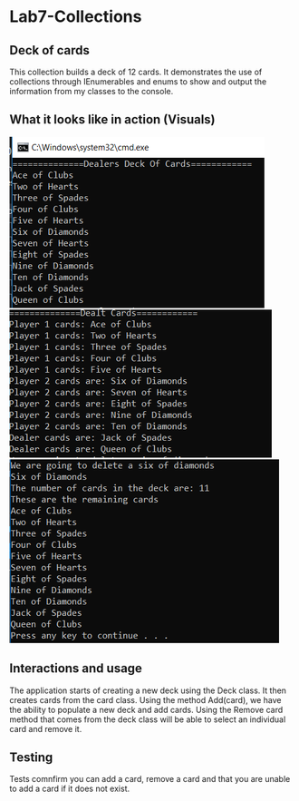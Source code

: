 # Lab7-Collections
## Deck of cards 
This collection builds a deck of 12 cards. It demonstrates the use of collections through IEnumerables and enums to show and output the information from my classes to the console.

## What it looks like in action (Visuals)
![Dealer Cards](https://github.com/Bigrig72/Lab7-Collections/blob/master/assetts/Capture.PNG)
![Dealth Cards](https://github.com/Bigrig72/Lab7-Collections/blob/master/assetts/dealtCards.PNG)
![Removing card](https://github.com/Bigrig72/Lab7-Collections/blob/master/assetts/delete.PNG)


## Interactions and usage

The application starts of creating a new deck using the Deck class. It then creates cards from the card class. Using the method Add(card), we have the ability to populate a new deck and add cards. Using the Remove card method that comes from the deck class will be able to select an individual card and remove it.


## Testing 

Tests comnfirm you can add a card, remove a card and that you are unable to add a card if it does not exist.
